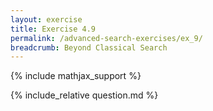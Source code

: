 ```yaml
---
layout: exercise
title: Exercise 4.9
permalink: /advanced-search-exercises/ex_9/
breadcrumb: Beyond Classical Search
---
```


{% include mathjax_support %}

<div><i class="arrow-up loader" data-chapter="advanced-search-exercises" data-exercise="ex_9" data-rating="0"></i></div>
{% include_relative question.md %}
